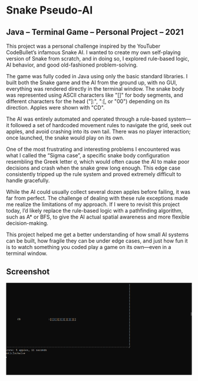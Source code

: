 # Snake Pseudo-AI

## Java – Terminal Game – Personal Project – 2021

This project was a personal challenge inspired by the YouTuber CodeBullet’s infamous Snake AI. I wanted to create my own self-playing version of Snake from scratch, and in doing so, I explored rule-based logic, AI behavior, and good old-fashioned problem-solving.

The game was fully coded in Java using only the basic standard libraries. I built both the Snake game and the AI from the ground up, with no GUI, everything was rendered directly in the terminal window. The snake body was represented using ASCII characters like "[]" for body segments, and different characters for the head ("]:", ":[, or "00") depending on its direction. Apples were shown with "CD".

The AI was entirely automated and operated through a rule-based system—it followed a set of hardcoded movement rules to navigate the grid, seek out apples, and avoid crashing into its own tail. There was no player interaction; once launched, the snake would play on its own.

One of the most frustrating and interesting problems I encountered was what I called the “Sigma case”, a specific snake body configuration resembling the Greek letter σ, which would often cause the AI to make poor decisions and crash when the snake grew long enough. This edge case consistently tripped up the rule system and proved extremely difficult to handle gracefully.

While the AI could usually collect several dozen apples before failing, it was far from perfect. The challenge of dealing with these rule exceptions made me realize the limitations of my approach. If I were to revisit this project today, I’d likely replace the rule-based logic with a pathfinding algorithm, such as A* or BFS, to give the AI actual spatial awareness and more flexible decision-making.

This project helped me get a better understanding of how small AI systems can be built, how fragile they can be under edge cases, and just how fun it is to watch something you coded play a game on its own—even in a terminal window.

## Screenshot
<img src="./game.png">